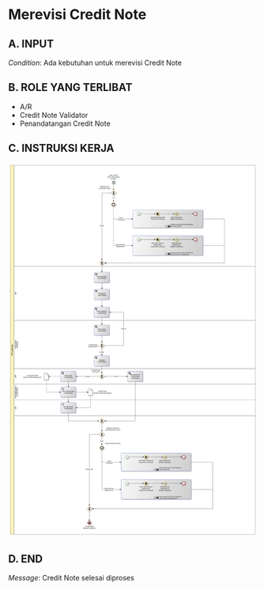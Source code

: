 # Merevisi Credit Note

## <a name="input">A. INPUT</a>

*Condition*: Ada kebutuhan untuk merevisi Credit Note

## <a name="role">B. ROLE YANG TERLIBAT</a>

* A/R
* Credit Note Validator
* Penandatangan Credit Note

## <a name="instruksi">C. INSTRUKSI KERJA</a>

![](../img/merevisi-credit-note.png)

## <a name="input">D. END</a>

*Message*: Credit Note selesai diproses
